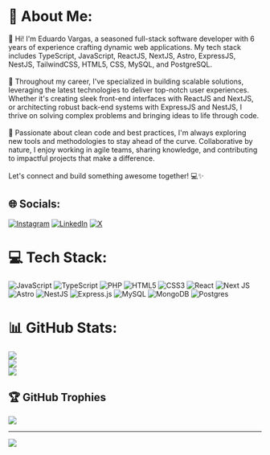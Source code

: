 # 💫 About Me:
👋 Hi! I'm Eduardo Vargas, a seasoned full-stack software developer with 6 years of experience crafting dynamic web applications. My tech stack includes TypeScript, JavaScript, ReactJS, NextJS, Astro, ExpressJS, NestJS, TailwindCSS, HTML5, CSS, MySQL, and PostgreSQL.<br><br>💼 Throughout my career, I've specialized in building scalable solutions, leveraging the latest technologies to deliver top-notch user experiences. Whether it's creating sleek front-end interfaces with ReactJS and NextJS, or architecting robust back-end systems with ExpressJS and NestJS, I thrive on solving complex problems and bringing ideas to life through code.<br><br>🚀 Passionate about clean code and best practices, I'm always exploring new tools and methodologies to stay ahead of the curve. Collaborative by nature, I enjoy working in agile teams, sharing knowledge, and contributing to impactful projects that make a difference.<br><br>Let's connect and build something awesome together! 💻✨


## 🌐 Socials:
[![Instagram](https://img.shields.io/badge/Instagram-%23E4405F.svg?logo=Instagram&logoColor=white)](https://instagram.com/lxrgomatic) [![LinkedIn](https://img.shields.io/badge/LinkedIn-%230077B5.svg?logo=linkedin&logoColor=white)](https://linkedin.com/in/vargased94) [![X](https://img.shields.io/badge/X-black.svg?logo=X&logoColor=white)](https://x.com/lxrgomatic) 

# 💻 Tech Stack:
![JavaScript](https://img.shields.io/badge/javascript-%23323330.svg?style=for-the-badge&logo=javascript&logoColor=%23F7DF1E) ![TypeScript](https://img.shields.io/badge/typescript-%23007ACC.svg?style=for-the-badge&logo=typescript&logoColor=white) ![PHP](https://img.shields.io/badge/php-%23777BB4.svg?style=for-the-badge&logo=php&logoColor=white) ![HTML5](https://img.shields.io/badge/html5-%23E34F26.svg?style=for-the-badge&logo=html5&logoColor=white) ![CSS3](https://img.shields.io/badge/css3-%231572B6.svg?style=for-the-badge&logo=css3&logoColor=white) ![React](https://img.shields.io/badge/react-%2320232a.svg?style=for-the-badge&logo=react&logoColor=%2361DAFB) ![Next JS](https://img.shields.io/badge/Next-black?style=for-the-badge&logo=next.js&logoColor=white) ![Astro](https://img.shields.io/badge/astro-%232C2052.svg?style=for-the-badge&logo=astro&logoColor=white) ![NestJS](https://img.shields.io/badge/nestjs-%23E0234E.svg?style=for-the-badge&logo=nestjs&logoColor=white) ![Express.js](https://img.shields.io/badge/express.js-%23404d59.svg?style=for-the-badge&logo=express&logoColor=%2361DAFB) ![MySQL](https://img.shields.io/badge/mysql-4479A1.svg?style=for-the-badge&logo=mysql&logoColor=white) ![MongoDB](https://img.shields.io/badge/MongoDB-%234ea94b.svg?style=for-the-badge&logo=mongodb&logoColor=white) ![Postgres](https://img.shields.io/badge/postgres-%23316192.svg?style=for-the-badge&logo=postgresql&logoColor=white)
# 📊 GitHub Stats:
![](https://github-readme-stats.vercel.app/api?username=vargased94&theme=dark&hide_border=false&include_all_commits=true&count_private=true)<br/>
![](https://github-readme-streak-stats.herokuapp.com/?user=vargased94&theme=dark&hide_border=false)<br/>
![](https://github-readme-stats.vercel.app/api/top-langs/?username=vargased94&theme=dark&hide_border=false&include_all_commits=true&count_private=true&layout=compact)

## 🏆 GitHub Trophies
![](https://github-profile-trophy.vercel.app/?username=vargased94&theme=radical&no-frame=false&no-bg=true&margin-w=4)

---
[![](https://visitcount.itsvg.in/api?id=vargased94&icon=0&color=0)](https://visitcount.itsvg.in)

<!-- Proudly created with GPRM ( https://gprm.itsvg.in ) -->
